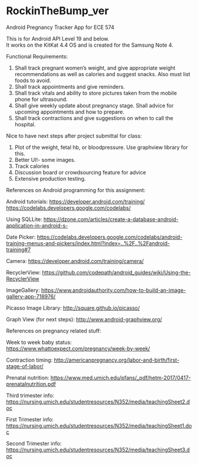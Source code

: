 # RockinTheBump_ver
Android Pregnancy Tracker App for ECE 574

This is for Android API Level 19 and below.  
It works on the KitKat 4.4 OS and is created for the Samsung Note 4.


Functional Requirements:
1.	Shall track pregnant women’s weight, and give appropriate weight recommendations as well as calories and suggest snacks.  Also must list foods to avoid.
2.	Shall track appointments and give reminders.
3.	Shall track vitals and ability to store pictures taken from the mobile phone for ultrasound.
4.	Shall give weekly update about pregnancy stage. Shall advice for upcoming appointments and how to prepare.
5.	Shall track contractions and give suggestions on when to call the hospital.  

Nice to have next steps after project submittal for class:

1. Plot of the weight, fetal hb, or bloodpressure. Use graphview library for this.
2. Better UI!- some images.
3. Track calories
4. Discussion board or crowdsourcing feature for advice
5. Extensive production testing.

References on Android programming for this assignment:

Android tutorials:
https://developer.android.com/training/
https://codelabs.developers.google.com/codelabs/

Using SQLLite: https://dzone.com/articles/create-a-database-android-application-in-android-s-

Date Picker: https://codelabs.developers.google.com/codelabs/android-training-menus-and-pickers/index.html?index=..%2F..%2Fandroid-training#7

Camera: https://developer.android.com/training/camera/

RecyclerView: https://github.com/codepath/android_guides/wiki/Using-the-RecyclerView

ImageGallery: https://www.androidauthority.com/how-to-build-an-image-gallery-app-718976/

Picasso Image Library: http://square.github.io/picasso/

Graph View (for next steps): http://www.android-graphview.org/

References on pregnancy related stuff:

Week to week baby status: https://www.whattoexpect.com/pregnancy/week-by-week/

Contraction timing: http://americanpregnancy.org/labor-and-birth/first-stage-of-labor/

Prenatal nutrition: https://www.med.umich.edu/pfans/_pdf/hetm-2017/0417-prenatalnutrition.pdf

Third trimester info: https://nursing.umich.edu/studentresources/N352/media/teachingSheet2.doc

First Trimester info: https://nursing.umich.edu/studentresources/N352/media/teachingSheet1.doc

Second Trimester info: https://nursing.umich.edu/studentresources/N352/media/teachingSheet3.doc



